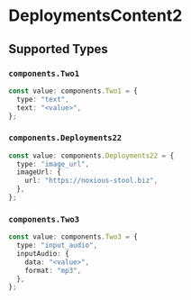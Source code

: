 # DeploymentsContent2


## Supported Types

### `components.Two1`

```typescript
const value: components.Two1 = {
  type: "text",
  text: "<value>",
};
```

### `components.Deployments22`

```typescript
const value: components.Deployments22 = {
  type: "image_url",
  imageUrl: {
    url: "https://noxious-stool.biz",
  },
};
```

### `components.Two3`

```typescript
const value: components.Two3 = {
  type: "input_audio",
  inputAudio: {
    data: "<value>",
    format: "mp3",
  },
};
```

